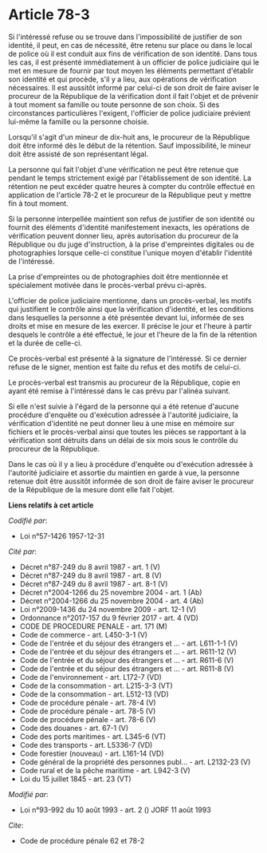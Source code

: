 # Article 78-3

Si l'intéressé refuse ou se trouve dans l'impossibilité de justifier de son identité, il peut, en cas de nécessité, être
retenu sur place ou dans le local de police où il est conduit aux fins de vérification de son identité. Dans tous les cas, il
est présenté immédiatement à un officier de police judiciaire qui le met en mesure de fournir par tout moyen les éléments
permettant d'établir son identité et qui procède, s'il y a lieu, aux opérations de vérification nécessaires. Il est aussitôt
informé par celui-ci de son droit de faire aviser le procureur de la République de la vérification dont il fait l'objet et de
prévenir à tout moment sa famille ou toute personne de son choix. Si des circonstances particulières l'exigent, l'officier de
police judiciaire prévient lui-même la famille ou la personne choisie.

Lorsqu'il s'agit d'un mineur de dix-huit ans, le procureur de la République doit être informé dès le début de la rétention.
Sauf impossibilité, le mineur doit être assisté de son représentant légal.

La personne qui fait l'objet d'une vérification ne peut être retenue que pendant le temps strictement exigé par
l'établissement de son identité. La rétention ne peut excéder quatre heures à compter du contrôle effectué en application de
l'article 78-2 et le procureur de la République peut y mettre fin à tout moment.

Si la personne interpellée maintient son refus de justifier de son identité ou fournit des éléments d'identité manifestement
inexacts, les opérations de vérification peuvent donner lieu, après autorisation du procureur de la République ou du juge
d'instruction, à la prise d'empreintes digitales ou de photographies lorsque celle-ci constitue l'unique moyen d'établir
l'identité de l'intéressé.

La prise d'empreintes ou de photographies doit être mentionnée et spécialement motivée dans le procès-verbal prévu ci-après.

L'officier de police judiciaire mentionne, dans un procès-verbal, les motifs qui justifient le contrôle ainsi que la
vérification d'identité, et les conditions dans lesquelles la personne a été présentée devant lui, informée de ses droits et
mise en mesure de les exercer. Il précise le jour et l'heure à partir desquels le contrôle a été effectué, le jour et l'heure
de la fin de la rétention et la durée de celle-ci.

Ce procès-verbal est présenté à la signature de l'intéressé. Si ce dernier refuse de le signer, mention est faite du refus et
des motifs de celui-ci.

Le procès-verbal est transmis au procureur de la République, copie en ayant été remise à l'intéressé dans le cas prévu par
l'alinéa suivant.

Si elle n'est suivie à l'égard de la personne qui a été retenue d'aucune procédure d'enquête ou d'exécution adressée à
l'autorité judiciaire, la vérification d'identité ne peut donner lieu à une mise en mémoire sur fichiers et le procès-verbal
ainsi que toutes les pièces se rapportant à la vérification sont détruits dans un délai de six mois sous le contrôle du
procureur de la République.

Dans le cas où il y a lieu à procédure d'enquête ou d'exécution adressée à l'autorité judiciaire et assortie du maintien en
garde à vue, la personne retenue doit être aussitôt informée de son droit de faire aviser le procureur de la République de la
mesure dont elle fait l'objet.

**Liens relatifs à cet article**

_Codifié par_:

  - Loi n°57-1426 1957-12-31

_Cité par_:

  - Décret n°87-249 du 8 avril 1987 - art. 1 (V)
  - Décret n°87-249 du 8 avril 1987 - art. 8 (V)
  - Décret n°87-249 du 8 avril 1987 - art. 8-1 (V)
  - Décret n°2004-1266 du 25 novembre 2004 - art. 1 (Ab)
  - Décret n°2004-1266 du 25 novembre 2004 - art. 4 (Ab)
  - Loi n°2009-1436 du 24 novembre 2009 - art. 12-1 (V)
  - Ordonnance n°2017-157 du 9 février 2017 - art. 4 (VD)
  - CODE DE PROCEDURE PENALE - art. 171 (M)
  - Code de commerce - art. L450-3-1 (V)
  - Code de l'entrée et du séjour des étrangers et ... - art. L611-1-1 (V)
  - Code de l'entrée et du séjour des étrangers et ... - art. R611-12 (V)
  - Code de l'entrée et du séjour des étrangers et ... - art. R611-6 (V)
  - Code de l'entrée et du séjour des étrangers et ... - art. R611-8 (V)
  - Code de l'environnement - art. L172-7 (VD)
  - Code de la consommation - art. L215-3-3 (VT)
  - Code de la consommation - art. L512-13 (VD)
  - Code de procédure pénale - art. 78-4 (V)
  - Code de procédure pénale - art. 78-5 (V)
  - Code de procédure pénale - art. 78-6 (V)
  - Code des douanes - art. 67-1 (V)
  - Code des ports maritimes - art. L345-6 (VT)
  - Code des transports - art. L5336-7 (VD)
  - Code forestier (nouveau) - art. L161-14 (VD)
  - Code général de la propriété des personnes publ... - art. L2132-23 (V)
  - Code rural et  de la pêche maritime - art. L942-3 (V)
  - Loi du 15 juillet 1845 - art. 23 (VT)

_Modifié par_:

  - Loi n°93-992 du 10 août 1993 - art. 2 () JORF 11 août 1993

_Cite_:

  - Code de procédure pénale 62 et 78-2
